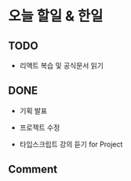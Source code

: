 # 오늘 할일 & 한일

## TODO

- 리액트 복습 및 공식문서 읽기

## DONE

- 기획 발표

- 프로젝트 수정

- 타입스크립트 강의 듣기 for Project

## Comment
